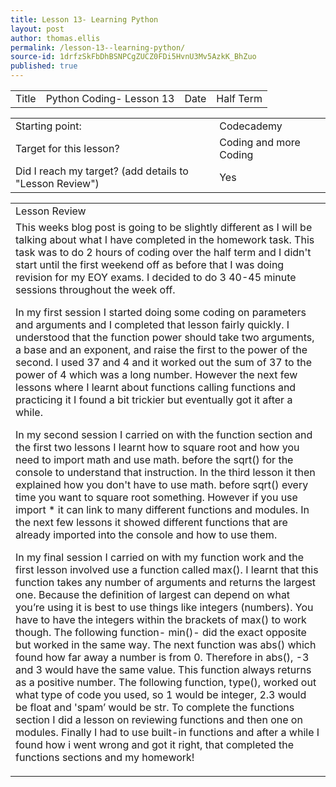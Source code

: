 ```yaml
---
title: Lesson 13- Learning Python
layout: post
author: thomas.ellis
permalink: /lesson-13--learning-python/
source-id: 1drfzSkFbDhBSNPCgZUCZ0FDi5HvnU3Mv5AzkK_BhZuo
published: true
---
```

<table>
  <tr>
    <td>Title</td>
    <td>Python Coding- Lesson 13</td>
    <td>Date</td>
    <td>Half Term</td>
  </tr>
</table>


<table>
  <tr>
    <td>Starting point:</td>
    <td>Codecademy</td>
  </tr>
  <tr>
    <td>Target for this lesson?</td>
    <td>Coding and more Coding </td>
  </tr>
  <tr>
    <td>Did I reach my target? 
(add details to "Lesson Review")</td>
    <td> Yes</td>
  </tr>
</table>


<table>
  <tr>
    <td>Lesson Review</td>
  </tr>
  <tr>
    <td>This weeks blog post is going to be slightly different as I will be talking about what I have completed in the homework task. This task was to do 2 hours of coding over the half term and I didn't start until the first weekend off as before that I was doing revision for my EOY exams. I decided to do 3 40-45 minute sessions throughout the week off.

In my first session I started doing some coding on parameters and arguments and I completed that lesson fairly quickly. I understood that the function power should take two arguments, a base and an exponent, and raise the first to the power of the second. I used 37 and 4 and it worked out the sum of 37 to the power of 4 which was a long number. However the next few lessons where I learnt about functions calling functions and practicing it I found a bit trickier but eventually got it after a while.

In my second session I carried on with the function section and the first two lessons I learnt how to square root and how you need to import math and use math. before the sqrt() for the console to understand that instruction. In the third lesson it then explained how you don't have to use math. before sqrt() every time you want to square root something. However if you use import * it can link to many different functions and modules. In the next few lessons it showed different functions that are already imported into the console and how to use them.

In my final session I carried on with my function work and the first lesson involved use a function called max(). I learnt that this function takes any number of arguments and returns the largest one. Because the definition of largest can depend on what you’re using it is best to use things like integers (numbers). You have to have the integers within the brackets of max() to work though. The following function- min()- did the exact opposite but worked in the same way. The next function was abs() which found how far away a number is from 0. Therefore in abs(), -3 and 3 would have the same value. This function always returns as a positive number. The following function, type(), worked out what type of code you used, so 1 would be integer, 2.3 would be float and 'spam’ would be str. To complete the functions section I did a lesson on reviewing functions and then one on modules. Finally I had to use built-in functions and after a while I found how i went wrong and got it right, that completed the functions sections and my homework!

</td>
  </tr>
</table>



